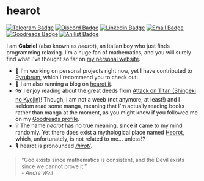 # hearot
[![Telegram Badge](https://img.shields.io/badge/-hearot-1f7ba3?style=flat-square&labelColor=1f7ba3&logo=telegram&logoColor=white&link=https://t.me/hearot)](https://t.me/hearot) [![Discord Badge](https://img.shields.io/badge/-Gab%231234-404eed?style=flat-square&labelColor=404eed&logo=discord&logoColor=white&link=https://discord.com/users/466717564899295234)](https://discord.com/users/466717564899295234) [![Linkedin Badge](https://img.shields.io/badge/-hearot-blue?style=flat-square&logo=Linkedin&logoColor=white&link=https://www.linkedin.com/in/gabriel-hearot-261904165/)](https://www.linkedin.com/in/gabriel-hearot-261904165/) [![Email Badge](https://img.shields.io/badge/-gabriel@hearot.it-c14438?style=flat-square&logo=mail.ru&logoColor=white&link=mailto:gabriel@hearot.it)](mailto:gabriel@hearot.it) [![Goodreads Badge](https://img.shields.io/badge/-Gabriel%20(hearot)-666E6E?style=flat-square&labelColor=666E6E&logo=goodreads&logoColor=white&link=https://www.goodreads.com/user/show/119841930-gabriel)](https://www.goodreads.com/user/show/119841930-gabriel) [![Anilist Badge](https://img.shields.io/badge/-hearot-151f2e?style=flat-square&labelColor=151f2e&logo=anilist&logoColor=white&link=https://anilist.co/user/hearot/)](https://anilist.co/user/hearot/)

I am **Gabriel** (also known as *hearot*), an italian boy who just finds programming relaxing. I'm a huge fan of mathematics, and you will surely find what I've thought so far on [my personal website](https://hearot.it).

- 🤖 I'm working on personal projects right now, yet I have contributed to [Pyrubrum](https://github.com/hearot/pyrubrum), which I recommend you to check out.
- 📖 I am also running a blog on [hearot.it](https://hearot.it).
- 👓 I enjoy reading about the great deeds from [Attack on Titan (Shingeki no Kyojin)](https://en.wikipedia.org/wiki/Attack_on_Titan)! Though, I am not a weeb (not anymore, at least!) and I seldom read some manga, meaning that I'm actually reading books rather than manga at the moment, as you might know if you followed me on my [Goodreads profile](https://www.goodreads.com/user/show/119841930-gabriel).
- ❔ The name *hearot* has no true meaning, since it came to my mind randomly. Yet there does exist a mythological place named [Heorot](https://en.wikipedia.org/wiki/Heorot), which, unfortunately, is not related to me... unless!?
- 🎙️ hearot is pronounced [*/hirot/*](http://ipa-reader.xyz/?text=hirot).

> “God exists since mathematics is consistent, and the Devil exists since we cannot prove it.”<br>\- *André Weil*
